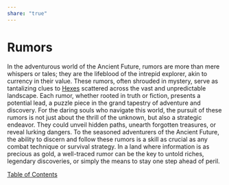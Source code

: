 ```yaml
---
share: "true"
---
```


# Rumors    
      
In the adventurous world of the Ancient Future, rumors are more than mere whispers or tales; they are the lifeblood of the intrepid explorer, akin to currency in their value. These rumors, often shrouded in mystery, serve as tantalizing clues to [Hexes](https://chat.openai.com/c/Hexes.html) scattered across the vast and unpredictable landscape. Each rumor, whether rooted in truth or fiction, presents a potential lead, a puzzle piece in the grand tapestry of adventure and discovery. For the daring souls who navigate this world, the pursuit of these rumors is not just about the thrill of the unknown, but also a strategic endeavor. They could unveil hidden paths, unearth forgotten treasures, or reveal lurking dangers. To the seasoned adventurers of the Ancient Future, the ability to discern and follow these rumors is a skill as crucial as any combat technique or survival strategy. In a land where information is as precious as gold, a well-traced rumor can be the key to untold riches, legendary discoveries, or simply the means to stay one step ahead of peril.    
    
[Table of Contents](./Table-of-Contents.html)